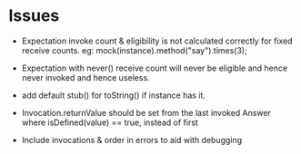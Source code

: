 # Issues

* Expectation invoke count & eligibility is not calculated correctly for fixed receive counts.
    eg: mock(instance).method("say").times(3);
    
* Expectation with never() receive count will never be eligible and hence never invoked and hence useless. 

* add default stub() for toString() if instance has it.

* Invocation.returnValue should be set from the last invoked Answer where isDefined(value) == true, instead of first

* Include invocations & order in errors to aid with debugging
